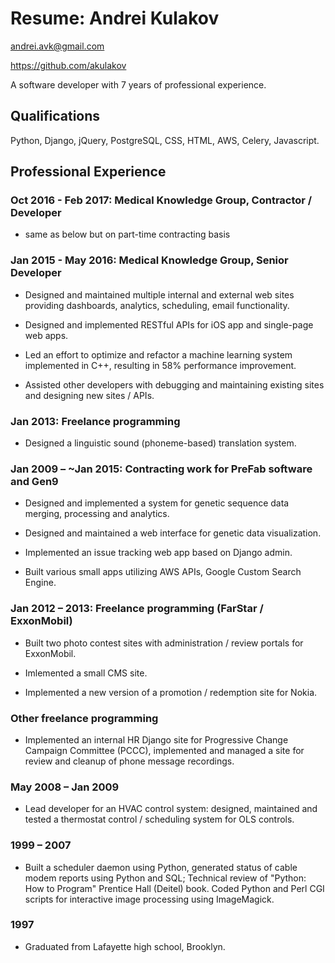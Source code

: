Resume: Andrei Kulakov
===

andrei.avk@gmail.com

https://github.com/akulakov

A software developer with 7 years of professional experience.


Qualifications
---

Python, Django, jQuery, PostgreSQL, CSS, HTML, AWS, Celery, Javascript.

Professional Experience
---

### Oct 2016 - Feb 2017: Medical Knowledge Group, Contractor / Developer
* same as below but on part-time contracting basis

### Jan 2015 - May 2016: Medical Knowledge Group, Senior Developer

* Designed and maintained multiple internal and external web sites providing dashboards, analytics,
  scheduling, email functionality.

* Designed and implemented RESTful APIs for iOS app and single-page web apps.

* Led an effort to optimize and refactor a machine learning system implemented in C++, resulting in 58%
  performance improvement.

* Assisted other developers with debugging and maintaining existing sites and designing new sites / APIs.

### Jan 2013: Freelance programming

* Designed a linguistic sound (phoneme-based) translation system.

### Jan 2009 – ~Jan 2015: Contracting work for PreFab software and Gen9

* Designed and implemented a system for genetic sequence data merging, processing and analytics.

* Designed and maintained a web interface for genetic data visualization.

* Implemented an issue tracking web app based on Django admin.

* Built various small apps utilizing AWS APIs, Google Custom Search Engine.


### Jan 2012 – 2013: Freelance programming (FarStar / ExxonMobil)

* Built two photo contest sites with administration / review portals for ExxonMobil.

* Imlemented a small CMS site.

* Implemented a new version of a promotion / redemption site for Nokia.

### Other freelance programming

* Implemented an internal HR Django site for Progressive Change Campaign Committee (PCCC), implemented and
    managed a site for review and cleanup of phone message recordings.

### May 2008 – Jan 2009

* Lead developer for an HVAC control system: designed, maintained and tested a thermostat control /
  scheduling system for OLS controls.

### 1999 – 2007

* Built a scheduler daemon using Python, generated status of cable modem reports using Python and SQL;
  Technical review of "Python: How to Program" Prentice Hall (Deitel) book. Coded Python and Perl CGI
  scripts for interactive image processing using ImageMagick.

### 1997

* Graduated from Lafayette high school, Brooklyn.
